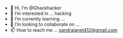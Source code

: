 - 👋 Hi, I’m @Ghackhacker
- 👀 I’m interested in ... hacking
- 🌱 I’m currently learning ...
- 💞️ I’m looking to collaborate on ...
- 📫 How to reach me ... sandrajanet412@gmail.com

<!---
Ghackhacker/Ghackhacker is a ✨ special ✨ repository because its `README.md` (this file) appears on your GitHub profile.
You can click the Preview link to take a look at your changes.
--->
